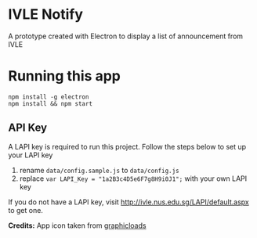 # IVLE Notify
A prototype created with Electron to display a list of announcement from IVLE

# Running this app
```
npm install -g electron
npm install && npm start
```
## API Key
A LAPI key is required to run this project.
Follow the steps below to set up your LAPI key

1. rename `data/config.sample.js` to `data/config.js`
2. replace `var LAPI_Key = "1a2B3c4D5e6F7g8H9i0J1";` with your own LAPI key

If you do not have a LAPI key, visit http://ivle.nus.edu.sg/LAPI/default.aspx to get one.



**Credits:**
App icon taken from [graphicloads](http://www.iconarchive.com/show/100-flat-icons-by-graphicloads.html)
